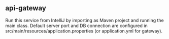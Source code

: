 api-gateway
--------
Run this service from IntelliJ by importing as Maven project and running the main class.
Default server port and DB connection are configured in src/main/resources/application.properties (or application.yml for gateway).
